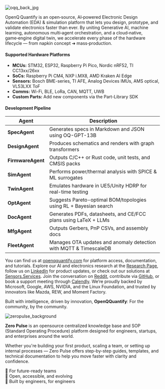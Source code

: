 ![oqq_back_jpg](https://github.com/user-attachments/assets/271f00b0-51d2-4f39-8711-ccbb00561d7c)


OpenQ Quantify is an open‑source, AI‑powered Electronic Design Automation (EDA) & simulation platform that lets you design, prototype, and validate electronics faster than ever. By uniting Generative AI, machine learning, autonomous multi‑agent orchestration, and a cloud‑native, game‑engine digital twin, we accelerate every phase of the hardware lifecycle — from napkin concept ➜ mass‑production.


#### Supported Hardware Platforms

- **MCUs:** STM32, ESP32, Raspberry Pi Pico, Nordic nRF52, TI CC13xx/26xx  
- **SoCs:** Raspberry Pi CM4, NXP i.MX8, AMD Kraken AI Edge  
- **Sensors:** Bosch BME-series, TI AFE, Analog Devices IMUs, AMS optical, VL53LXX ToF  
- **Comms:** Wi-Fi, BLE, LoRa, CAN, MQTT, UWB  
- **Custom Parts:** Add new components via the Part-Library SDK  


#### Development Pipeline

| Agent        | Description                                                                 |
|--------------|-----------------------------------------------------------------------------|
| **SpecAgent**   | Generates specs in Markdown and JSON using OQ-GPT-13B                    |
| **DesignAgent** | Produces schematics and renders with graph transformers                  |
| **FirmwareAgent** | Outputs C/C++ or Rust code, unit tests, and CMSIS packs              |
| **SimAgent**    | Performs power/thermal analysis with SPICE & ML surrogates              |
| **TwinAgent**   | Emulates hardware in UE5/Unity HDRP for real-time testing                |
| **OptAgent**    | Suggests Pareto-optimal BOM/topologies using RL + Bayesian search        |
| **DocAgent**    | Generates PDFs, datasheets, and CE/FCC plans using LaTeX + LLMs          |
| **MfgAgent**    | Outputs Gerbers, PnP CSVs, and assembly docs                             |
| **FleetAgent**  | Manages OTA updates and anomaly detection with MQTT & TimescaleDB       |


You can find us at [openqquantify.com](#link-to-website) for platform access, documentation, and tutorials. Explore our AI and electronics research at the [Research Page](#link-to-research), follow us on [LinkedIn](#link-to-linkedin) for product updates, or check out our solutions at [Sensors.Services](#link-to-sensors-services). Join the conversation on [Reddit](#link-to-reddit), contribute via [GitHub](#link-to-github), or book a support meeting through [Calendly](#link-to-calendly). We’re proudly backed by Microsoft, Google, AWS, NVIDIA, and the Linux Foundation, and trusted by innovators like Mazda, REW, and Moment Factory.

Built with intelligence, driven by innovation, <b>OpenQQuantify</b>: For the community, by the community.

![zeropulse_background](https://github.com/user-attachments/assets/48b1c3e5-bac5-4f0c-ac94-91230d1e1441)

**Zero Pulse** is an opensource centralized knowledge base and SOP (Standard Operating Procedure) platform designed for engineers, startups, and enterprises around the world.

Whether you're building your first product, scaling a team, or setting up internal processes — Zero Pulse offers step-by-step guides, templates, and technical documentation to help you move faster with clarity and confidence.

🔹 For future-ready teams  
🔹 Open, accessible, and evolving  
🔹 Built by engineers, for engineers  
